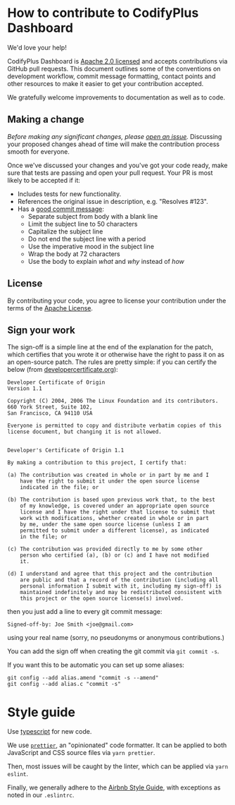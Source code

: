 # How to contribute to CodifyPlus Dashboard

We'd love your help!

CodifyPlus Dashboard is [Apache 2.0 licensed](LICENSE) and accepts contributions via GitHub pull requests. This document outlines some of the conventions on development workflow, commit message formatting, contact points and other resources to make it easier to get your contribution accepted.

We gratefully welcome improvements to documentation as well as to code.

## Making a change

_Before making any significant changes, please [open an issue](https://github.com/CodifyPlus/CodifyPlus-Dashboard/issues)._ Discussing your proposed changes ahead of time will make the contribution process smooth for everyone.

Once we've discussed your changes and you've got your code ready, make sure that tests are passing and open your pull request. Your PR is most likely to be accepted if it:

- Includes tests for new functionality.
- References the original issue in description, e.g. "Resolves #123".
- Has a [good commit message](https://chris.beams.io/posts/git-commit/):
  - Separate subject from body with a blank line
  - Limit the subject line to 50 characters
  - Capitalize the subject line
  - Do not end the subject line with a period
  - Use the imperative mood in the subject line
  - Wrap the body at 72 characters
  - Use the body to explain _what_ and _why_ instead of _how_

## License

By contributing your code, you agree to license your contribution under the terms of the [Apache License](LICENSE).

## Sign your work

The sign-off is a simple line at the end of the explanation for the patch, which certifies that you wrote it or otherwise have the right to pass it on as an open-source patch. The rules are pretty simple: if you can certify the below (from [developercertificate.org](http://developercertificate.org/)):

```
Developer Certificate of Origin
Version 1.1

Copyright (C) 2004, 2006 The Linux Foundation and its contributors.
660 York Street, Suite 102,
San Francisco, CA 94110 USA

Everyone is permitted to copy and distribute verbatim copies of this
license document, but changing it is not allowed.


Developer's Certificate of Origin 1.1

By making a contribution to this project, I certify that:

(a) The contribution was created in whole or in part by me and I
    have the right to submit it under the open source license
    indicated in the file; or

(b) The contribution is based upon previous work that, to the best
    of my knowledge, is covered under an appropriate open source
    license and I have the right under that license to submit that
    work with modifications, whether created in whole or in part
    by me, under the same open source license (unless I am
    permitted to submit under a different license), as indicated
    in the file; or

(c) The contribution was provided directly to me by some other
    person who certified (a), (b) or (c) and I have not modified
    it.

(d) I understand and agree that this project and the contribution
    are public and that a record of the contribution (including all
    personal information I submit with it, including my sign-off) is
    maintained indefinitely and may be redistributed consistent with
    this project or the open source license(s) involved.
```

then you just add a line to every git commit message:

    Signed-off-by: Joe Smith <joe@gmail.com>

using your real name (sorry, no pseudonyms or anonymous contributions.)

You can add the sign off when creating the git commit via `git commit -s`.

If you want this to be automatic you can set up some aliases:

```
git config --add alias.amend "commit -s --amend"
git config --add alias.c "commit -s"
```

# Style guide

Use [typescript](https://www.typescriptlang.org/) for new code.

We use [`prettier`](https://prettier.io/), an "opinionated" code formatter. It can be applied to both JavaScript and CSS source files via `yarn prettier`.

Then, most issues will be caught by the linter, which can be applied via `yarn eslint`.

Finally, we generally adhere to the [Airbnb Style Guide](https://github.com/airbnb/javascript), with exceptions as noted in our `.eslintrc`.
